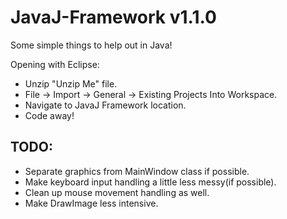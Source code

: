 # JavaJ-Framework v1.1.0
Some simple things to help out in Java!

Opening with Eclipse:
- Unzip "Unzip Me" file.
- File -> Import -> General -> Existing Projects Into Workspace.
- Navigate to JavaJ Framework location.
- Code away!

## TODO:
- Separate graphics from MainWindow class if possible.
- Make keyboard input handling a little less messy(if possible).
- Clean up mouse movement handling as well.
- Make DrawImage less intensive.